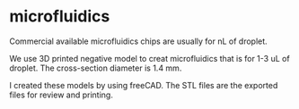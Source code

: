 # microfluidics
Commercial available microfluidics chips are usually for nL of droplet.

We use 3D printed negative model to creat microfluidics that is for 1-3 uL of droplet. The cross-section diameter is 1.4 mm.

I created these models by using freeCAD. The STL files are the exported files for review and printing.
